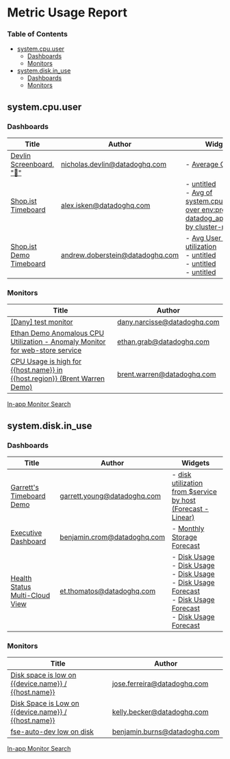 # Metric Usage Report

### Table of Contents
- [system.cpu.user](#systemcpuuser)
  - [Dashboards](#dashboards-1)
  - [Monitors](#monitors-1)
- [system.disk.in_use](#systemdiskin-use)
  - [Dashboards](#dashboards-2)
  - [Monitors](#monitors-2)

## system.cpu.user

### Dashboards

| Title | Author | Widgets |
|-|-|-|
| [Devlin Screenboard, "🐶"](https://app.datadoghq.com/dashboard/edf-ahb-7ab/devlin-screenboard) | nicholas.devlin@datadoghq.com | - [Average CPU "🐶"](https://app.datadoghq.com/dashboard/edf-ahb-7ab/devlin-screenboard?fullscreen_widget=2457158628141370) |
| [Shop.ist Timeboard](https://app.datadoghq.com/dashboard/smx-5hf-wd9/shopist-timeboard) | alex.isken@datadoghq.com | - [untitled](https://app.datadoghq.com/dashboard/smx-5hf-wd9/shopist-timeboard?fullscreen_widget=4605663016045112)<br> - [Avg of system.cpu.user over env:prod, datadog_app:shopist by cluster-name](https://app.datadoghq.com/dashboard/smx-5hf-wd9/shopist-timeboard?fullscreen_widget=4078487646149228) |
| [Shop.ist Demo Timeboard](https://app.datadoghq.com/dashboard/a5s-d72-bx2/shopist-demo-timeboard) | andrew.doberstein@datadoghq.com | - [Avg User CPU utilization](https://app.datadoghq.com/dashboard/a5s-d72-bx2/shopist-demo-timeboard?fullscreen_widget=4674874774592230)<br> - [untitled](https://app.datadoghq.com/dashboard/a5s-d72-bx2/shopist-demo-timeboard?fullscreen_widget=5950936839155228)<br> - [untitled](https://app.datadoghq.com/dashboard/a5s-d72-bx2/shopist-demo-timeboard?fullscreen_widget=4035130484556644)<br> - [untitled](https://app.datadoghq.com/dashboard/a5s-d72-bx2/shopist-demo-timeboard?fullscreen_widget=8516238246795198) |

### Monitors

| Title | Author |
|-|-|
| [[Dany] test monitor](https://app.datadoghq.com/monitors/34435497) | dany.narcisse@datadoghq.com |
| [Ethan Demo Anomalous CPU Utilization - Anomaly Monitor for web-store service](https://app.datadoghq.com/monitors/32237385) | ethan.grab@datadoghq.com |
| [CPU Usage is high for {{host.name}} in {{host.region}}  (Brent Warren Demo)](https://app.datadoghq.com/monitors/32380160) | brent.warren@datadoghq.com |

[In-app Monitor Search](https://app.datadoghq.com/monitors/manage?q=metric%3A%22system.cpu.user%22)

## system.disk.in_use

### Dashboards

| Title | Author | Widgets |
|-|-|-|
| [Garrett's Timeboard Demo](https://app.datadoghq.com/dashboard/r5y-wbu-6qk/garretts-timeboard-demo) | garrett.young@datadoghq.com | - [disk utilization from $service by host (Forecast - Linear)](https://app.datadoghq.com/dashboard/r5y-wbu-6qk/garretts-timeboard-demo?fullscreen_widget=7061463199094440) |
| [Executive Dashboard](https://app.datadoghq.com/dashboard/zht-wg3-cjv/executive-dashboard-bc) | benjamin.crom@datadoghq.com | - [Monthly Storage Forecast](https://app.datadoghq.com/dashboard/zht-wg3-cjv/executive-dashboard-bc?fullscreen_widget=21) |
| [Health Status Multi-Cloud View](https://app.datadoghq.com/dashboard/xpx-vub-ehw/health-status-multi-cloud-view) | et.thomatos@datadoghq.com | - [Disk Usage](https://app.datadoghq.com/dashboard/xpx-vub-ehw/health-status-multi-cloud-view?fullscreen_widget=2116455955015609)<br> - [Disk Usage](https://app.datadoghq.com/dashboard/xpx-vub-ehw/health-status-multi-cloud-view?fullscreen_widget=6471917436048856)<br> - [Disk Usage](https://app.datadoghq.com/dashboard/xpx-vub-ehw/health-status-multi-cloud-view?fullscreen_widget=2010546731394720)<br> - [Disk Usage Forecast](https://app.datadoghq.com/dashboard/xpx-vub-ehw/health-status-multi-cloud-view?fullscreen_widget=7872394918541564)<br> - [Disk Usage Forecast](https://app.datadoghq.com/dashboard/xpx-vub-ehw/health-status-multi-cloud-view?fullscreen_widget=3051320295940886)<br> - [Disk Usage Forecast](https://app.datadoghq.com/dashboard/xpx-vub-ehw/health-status-multi-cloud-view?fullscreen_widget=744618207062518) |

### Monitors

| Title | Author |
|-|-|
| [Disk space is low on {{device.name}} / {{host.name}}](https://app.datadoghq.com/monitors/31953676) | jose.ferreira@datadoghq.com |
| [Disk Space is Low on {{device.name}} / {{host.name}}](https://app.datadoghq.com/monitors/33442485) | kelly.becker@datadoghq.com |
| [fse-auto-dev low on disk](https://app.datadoghq.com/monitors/10928580) | benjamin.burns@datadoghq.com |

[In-app Monitor Search](https://app.datadoghq.com/monitors/manage?q=metric%3A%22system.disk.in_use%22)

